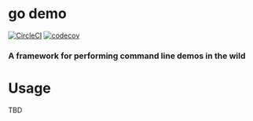 # go demo

[![CircleCI](https://circleci.com/gh/saschagrunert/demo.svg?style=shield)](https://circleci.com/gh/saschagrunert/demo)
[![codecov](https://codecov.io/gh/saschagrunert/demo/branch/master/graph/badge.svg)](https://codecov.io/gh/saschagrunert/demo)

### A framework for performing command line demos in the wild

# Usage

TBD
